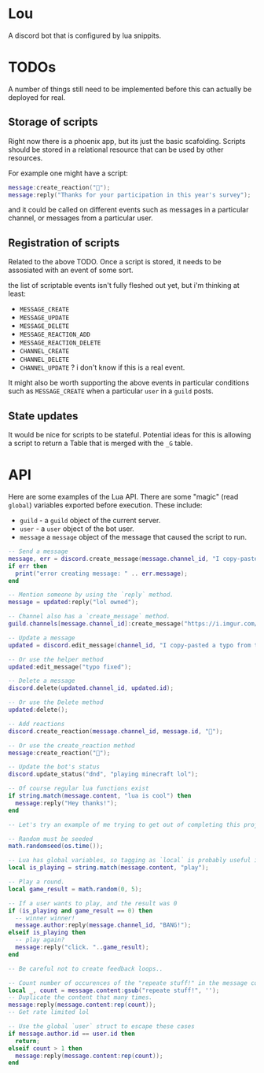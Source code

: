 # Lou

A discord bot that is configured by lua snippits.

# TODOs

A number of things still need to be implemented before this can actually be
deployed for real.

## Storage of scripts

Right now there is a phoenix app, but its just the basic scafolding. Scripts
should be stored in a relational resource that can be used by other resources.

For example one might have a script:

```lua
message:create_reaction("🤖");
message:reply("Thanks for your participation in this year's survey");
```

and it could be called on different events such as messages in a particular 
channel, or messages from a particular user.

## Registration of scripts

Related to the above TODO. Once a script is stored, it needs to be assosiated
with an event of some sort.

the list of scriptable events isn't fully fleshed out yet, but i'm thinking
at least:

* `MESSAGE_CREATE`
* `MESSAGE_UPDATE`
* `MESSAGE_DELETE`
* `MESSAGE_REACTION_ADD`
* `MESSAGE_REACTION_DELETE`
* `CHANNEL_CREATE`
* `CHANNEL_DELETE`
* `CHANNEL_UPDATE` ? i don't know if this is a real event.

It might also be worth supporting the above events in particular conditions
such as `MESSAGE_CREATE` when a particular `user` in a `guild` posts.

## State updates

It would be nice for scripts to be stateful. Potential ideas for this is allowing
a script to return a Table that is merged with the `_G` table. 

# API

Here are some examples of the Lua API. There are some "magic" (read `global`)
variables exported before execution. These include:

* `guild` - a `guild` object of the current server.
* `user` - a `user` object of the bot user.
* `message` a `message` object of the message that caused the script to run.

```lua
-- Send a message
message, err = discord.create_message(message.channel_id, "I copy-pasted this from the internet!");
if err then
  print("error creating message: " .. err.message);
end

-- Mention someone by using the `reply` method.
message = updated:reply("lol owned");

-- Channel also has a `create_message` method.
guild.channels[message.channel_id]:create_message("https://i.imgur.com/U5sYgEf.jpg");

-- Update a message
updated = discord.edit_message(channel_id, "I copy-pasted a typo from the internet!"));

-- Or use the helper method
updated:edit_message("typo fixed");

-- Delete a message
discord.delete(updated.channel_id, updated.id);

-- Or use the Delete method
updated:delete();

-- Add reactions
discord.create_reaction(message.channel_id, message.id, "🤖");

-- Or use the create_reaction method
message:create_reaction("🤖");

-- Update the bot's status
discord.update_status("dnd", "playing minecraft lol");

-- Of course regular lua functions exist
if string.match(message.content, "lua is cool") then
  message:reply("Hey thanks!");
end

-- Let's try an example of me trying to get out of completing this project

-- Random must be seeded
math.randomseed(os.time());

-- Lua has global variables, so tagging as `local` is probably useful in many cases
local is_playing = string.match(message.content, "play");

-- Play a round.
local game_result = math.random(0, 5);

-- If a user wants to play, and the result was 0
if (is_playing and game_result == 0) then
  -- winner winner!
  message.author:reply(message.channel_id, "BANG!");
elseif is_playing then
  -- play again?
  message:reply("click. "..game_result);
end

-- Be careful not to create feedback loops..

-- Count number of occurences of the "repeate stuff!" in the message content
local _, count = message.content:gsub("repeate stuff!", '');
-- Duplicate the content that many times.
message:reply(message.content:rep(count));
-- Get rate limited lol

-- Use the global `user` struct to escape these cases
if message.author.id == user.id then
  return;
elseif count > 1 then
  message:reply(message.content:rep(count));
end
```